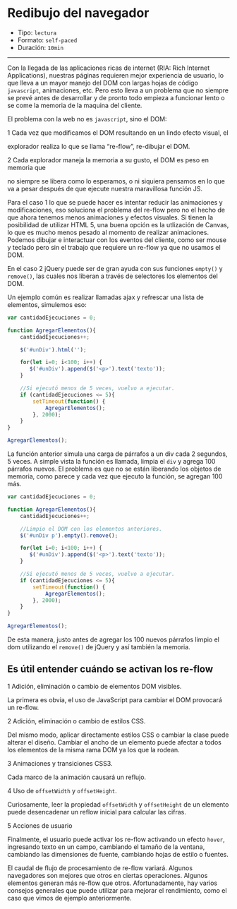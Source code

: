# Redibujo del navegador

* Tipo: `lectura`
* Formato: `self-paced`
* Duración: `10min`

***

Con la llegada de las aplicaciones ricas de internet (RIA: Rich Internet
Applications), nuestras páginas requieren mejor experiencia de usuario, lo que
lleva a un mayor manejo del DOM con largas hojas de código `javascript`,
animaciones, etc. Pero esto lleva a un problema que no siempre se prevé antes
de desarrollar y de pronto todo empieza a funcionar lento o se come la memoria
de la maquina del cliente.

El problema con la web no es `javascript`, sino el DOM:

1 Cada vez que modificamos el DOM resultando en un lindo efecto visual, el

explorador realiza lo que se llama “re-flow”, re-dibujar el DOM.

2 Cada explorador maneja la memoria a su gusto, el DOM es peso en memoria que

no siempre se libera como lo esperamos, o ni siquiera pensamos en lo que va a
pesar después de que ejecute nuestra maravillosa función JS.

Para el caso 1 lo que se puede hacer es intentar reducir las animaciones y
modificaciones, eso soluciona el problema del re-flow pero no el hecho de que
ahora tenemos menos animaciones y efectos visuales. Si tienen la posibilidad
de utilizar HTML 5, una buena opción es la utlización de Canvas, lo que es
mucho menos pesado al momento de realizar animaciones. Podemos dibujar e
interactuar con los eventos del cliente, como ser mouse y teclado pero sin el
trabajo que requiere un re-flow ya que no usamos el DOM.

En el caso 2 jQuery puede ser de gran ayuda con sus funciones `empty()` y
`remove()`, las cuales nos liberan a través de selectores los elementos del
DOM.

Un ejemplo común es realizar llamadas ajax y refrescar una lista de elementos,
simulemos eso:

```js
var cantidadEjecuciones = 0;

function AgregarElementos(){
    cantidadEjecuciones++;

    $('#unDiv').html('');

    for(let i=0; i<100; i++) {
       $('#unDiv').append($('<p>').text('texto'));
    }

    //Si ejecutó menos de 5 veces, vuelvo a ejecutar.
    if (cantidadEjecuciones <= 5){
        setTimeout(function() {
            AgregarElementos();
        }, 2000);
    }
}

AgregarElementos();
```

La función anterior simula una carga de párrafos a un div cada 2 segundos, 5
veces. A simple vista la función es llamada, limpia el `div` y agrega 100
párrafos nuevos. El problema es que no se están liberando los objetos de
memoria, como parece y cada vez que ejecuto la función, se agregan 100 más.

```js
var cantidadEjecuciones = 0;

function AgregarElementos(){
    cantidadEjecuciones++;

    //Limpio el DOM con los elementos anteriores.
    $('#unDiv p').empty().remove();

    for(let i=0; i<100; i++) {
       $('#unDiv').append($('<p>').text('texto'));
    }

    //Si ejecutó menos de 5 veces, vuelvo a ejecutar.
    if (cantidadEjecuciones <= 5){
        setTimeout(function() {
            AgregarElementos();
        }, 2000);
    }
}

AgregarElementos();
```

De esta manera, justo antes de agregar los 100 nuevos párrafos limpio el dom
utilizando el `remove()` de jQuery y así también la memoria.

## Es útil entender cuándo se activan los re-flow

1 Adición, eliminación o cambio de elementos DOM visibles.

La primera es obvia, el uso de JavaScript para cambiar el DOM provocará un
re-flow.

2 Adición, eliminación o cambio de estilos CSS.

Del mismo modo, aplicar directamente estilos CSS o cambiar la clase puede
alterar el diseño. Cambiar el ancho de un elemento puede afectar a todos los
elementos de la misma rama DOM ya los que la rodean.

3 Animaciones y transiciones CSS3.

Cada marco de la animación causará un reflujo.

4 Uso de `offsetWidth` y `offsetHeight`.

Curiosamente, leer la propiedad `offsetWidth` y `offsetHeight` de un elemento
puede desencadenar un reflow inicial para calcular las cifras.

5 Acciones de usuario

Finalmente, el usuario puede activar los re-flow activando un efecto `hover`,
ingresando texto en un campo, cambiando el tamaño de la ventana, cambiando las
dimensiones de fuente, cambiando hojas de estilo o fuentes.

El caudal de flujo de procesamiento de re-flow variará. Algunos navegadores
son mejores que otros en ciertas operaciones. Algunos elementos generan más
re-flow que otros. Afortunadamente, hay varios consejos generales que puede
utilizar para mejorar el rendimiento, como el caso que vimos de ejemplo
anteriormente.
